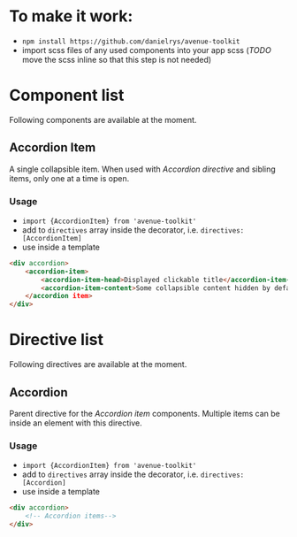 # To make it work: 
 * `npm install https://github.com/danielrys/avenue-toolkit` 
 * import scss files of any used components into your app scss (*TODO* move the scss inline so that this step is not needed)

# Component list
Following components are available at the moment.
## Accordion Item
A single collapsible item. When used with *Accordion directive* and sibling items, only one at a time is open.
### Usage
 * `import {AccordionItem} from 'avenue-toolkit'`
 * add to `directives` array inside the decorator, i.e. `directives: [AccordionItem]`
 * use inside a template

```html
<div accordion>
    <accordion-item>
        <accordion-item-head>Displayed clickable title</accordion-item-head>
        <accordion-item-content>Some collapsible content hidden by default.</accordion-item-content>
    </accordion item>
</div>
```

# Directive list
Following directives are available at the moment.
## Accordion
Parent directive for the *Accordion item* components. Multiple items can be inside an element with this directive.
### Usage
 * `import {AccordionItem} from 'avenue-toolkit'`
 * add to `directives` array inside the decorator, i.e. `directives: [Accordion]`
 * use inside a template

```html
<div accordion>
    <!-- Accordion items-->
</div>
```